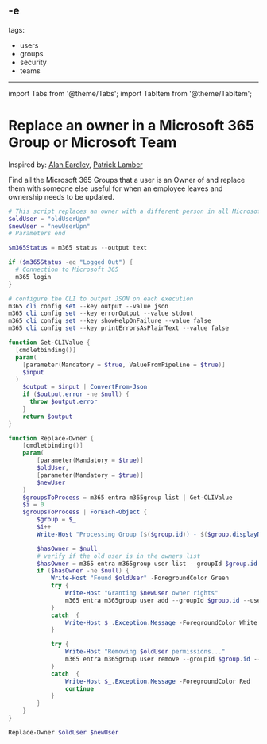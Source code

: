 -e <!-- DISCLAIMER: All secrets, passwords, and sensitive values in this document are examples only and not real credentials. -->
---
tags:  
  - users
  - groups
  - security
  - teams
---

import Tabs from '@theme/Tabs';
import TabItem from '@theme/TabItem';

# Replace an owner in a Microsoft 365 Group or Microsoft Team

Inspired by: [Alan Eardley](https://blog.eardley.org.uk/2021/04/managing-teams-movers-and-leavers/), [Patrick Lamber](https://www.nubo.eu/EXAMPLE_SECRET_VALUE_PLACEHOLDER/)

Find all the Microsoft 365 Groups that a user is an Owner of and replace them with someone else useful for when an employee leaves and ownership needs to be updated.

<Tabs>
  <TabItem value="PowerShell">

  ```powershell
  # This script replaces an owner with a different person in all Microsoft 365 Groups
  $oldUser = "oldUserUpn"
  $newUser = "newUserUpn"
  # Parameters end

  $m365Status = m365 status --output text

  if ($m365Status -eq "Logged Out") {
    # Connection to Microsoft 365
    m365 login
  }

  # configure the CLI to output JSON on each execution
  m365 cli config set --key output --value json
  m365 cli config set --key errorOutput --value stdout
  m365 cli config set --key showHelpOnFailure --value false
  m365 cli config set --key printErrorsAsPlainText --value false

  function Get-CLIValue {
    [cmdletbinding()]
    param(
      [parameter(Mandatory = $true, ValueFromPipeline = $true)]
      $input
    )
      $output = $input | ConvertFrom-Json
      if ($output.error -ne $null) {
        throw $output.error
      }
      return $output
  }

  function Replace-Owner {
      [cmdletbinding()]
      param(
          [parameter(Mandatory = $true)]
          $oldUser,
          [parameter(Mandatory = $true)]
          $newUser
      )
      $groupsToProcess = m365 entra m365group list | Get-CLIValue  
      $i = 0
      $groupsToProcess | ForEach-Object {
          $group = $_
          $i++
          Write-Host "Processing Group ($($group.id)) - $($group.displayName) - ($i/$($groupsToProcess.Length))" -ForegroundColor DarkGray
  
          $hasOwner = $null
          # verify if the old user is in the owners list
          $hasOwner = m365 entra m365group user list --groupId $group.id --role owner --query "[?userPrincipalName=='$oldUser'].[id]" | Get-CLIValue
          if ($hasOwner -ne $null) {
              Write-Host "Found $oldUser" -ForegroundColor Green
              try {
                  Write-Host "Granting $newUser owner rights"
                  m365 entra m365group user add --groupId $group.id --userNames $newUser --role Owner | Get-CLIValue
              }
              catch  {
                  Write-Host $_.Exception.Message -ForegroundColor White
              }

              try {
                  Write-Host "Removing $oldUser permissions..."
                  m365 entra m365group user remove --groupId $group.id --userNames $oldUser | Get-CLIValue
              }
              catch  {
                  Write-Host $_.Exception.Message -ForegroundColor Red
                  continue
              }
          }
      }
  }

  Replace-Owner $oldUser $newUser
  ```

  </TabItem>
</Tabs>
